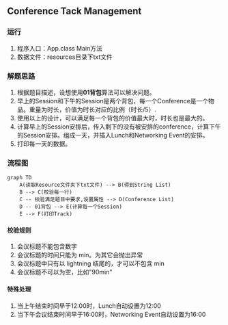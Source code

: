 ## Conference Tack Management

### 运行
1. 程序入口：App.class Main方法
2. 数据文件：resources目录下txt文件

### 解题思路

1. 根据题目描述，设想使用**01背包**算法可以解决问题。
2. 早上的Session和下午的Session是两个背包，每一个Conference是一个物品。重量为时长，价值为时长对应的比例（时长/5）.
3. 使用以上的设计，可以满足每一个背包的价值最大时，时长也是最大的。
4. 计算早上的Session安排后，传入剩下的没有被安排的conference，计算下午的Session安排。组成一天，并插入Lunch和Networking Event的安排。
5. 打印每一天的数据。

### 流程图

````mermaid
graph TD
    A(读取Resource文件夹下txt文件) --> B(得到String List)
    B --> C(校验每一行)
    C -- 校验满足题目中要求,设置属性 --> D(Conference List)
    D -- 01背包 --> E(计算每一个Session)
    E --> F(打印Track)
````

#### 校验规则

1. 会议标题不能包含数字
2. 会议标题的时间只能为 min。为其它会抛出异常
3. 会议标题中只有以 lightning 结尾的，才可以不包含 min
4. 会议标题不可以为空，比如"90min"

#### 特殊处理

1. 当上午结束时间早于12:00时，Lunch自动设置为12:00
2. 当下午会议结束时间早于16:00时，Networking Event自动设置为16:00

